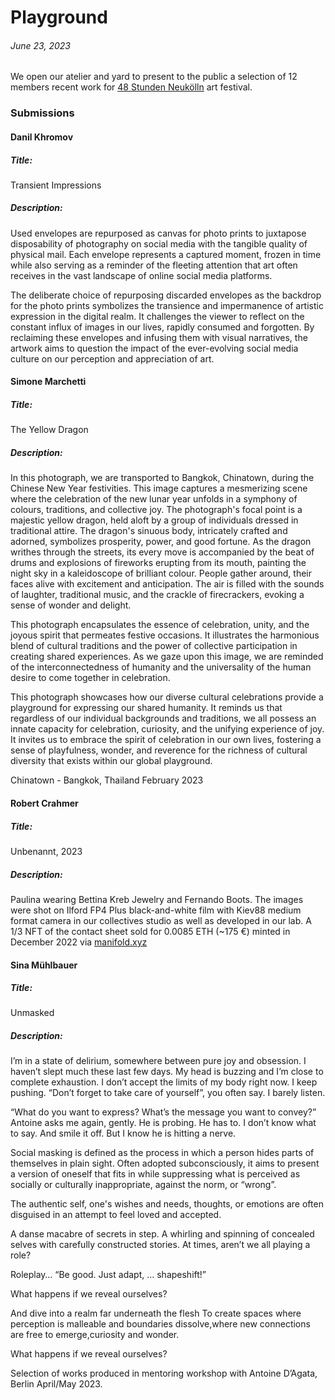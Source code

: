 # Playground
###### June 23, 2023

We open our atelier and yard to present to the public a selection of 12 members recent work for [48 Stunden Neukölln](https://48-stunden-neukoelln.de/de/festival) art festival.

### Submissions

#### Danil Khromov
##### Title:
Transient Impressions
##### Description:
Used envelopes are repurposed as canvas for photo prints to juxtapose disposability of photography on social media with the tangible quality of physical mail. Each envelope represents a captured moment, frozen in time while also serving as a reminder of the fleeting attention that art often receives in the vast landscape of online social media platforms.

The deliberate choice of repurposing discarded envelopes as the backdrop for the photo prints symbolizes the transience and impermanence of artistic expression in the digital realm. It challenges the viewer to reflect on the constant influx of images in our lives, rapidly consumed and forgotten. By reclaiming these envelopes and infusing them with visual narratives, the artwork aims to question the impact of the ever-evolving social media culture on our perception and appreciation of art.


#### Simone Marchetti
##### Title:
The Yellow Dragon
##### Description:
In this photograph, we are transported to Bangkok, Chinatown, during the Chinese New Year festivities. This image captures a mesmerizing scene where the celebration of the new lunar year unfolds in a symphony of colours, traditions, and collective joy.
The photograph's focal point is a majestic yellow dragon, held aloft by a group of individuals dressed in traditional attire. The dragon's sinuous body, intricately crafted and adorned, symbolizes prosperity, power, and good fortune. As the dragon writhes through the streets, its every move is accompanied by the beat of drums and explosions of fireworks erupting from its mouth, painting the night sky in a kaleidoscope of brilliant colour.
People gather around, their faces alive with excitement and anticipation. The air is filled with the sounds of laughter, traditional music, and the crackle of firecrackers, evoking a sense of wonder and delight.

This photograph encapsulates the essence of celebration, unity, and the joyous spirit that permeates festive occasions. It illustrates the harmonious blend of cultural traditions and the power of collective participation in creating shared experiences. As we gaze upon this image, we are reminded of the interconnectedness of humanity and the universality of the human desire to come together in celebration.

This photograph showcases how our diverse cultural celebrations provide a playground for expressing our shared humanity. It reminds us that regardless of our individual backgrounds and traditions, we all possess an innate capacity for celebration, curiosity, and the unifying experience of joy. It invites us to embrace the spirit of celebration in our own lives, fostering a sense of playfulness, wonder, and reverence for the richness of cultural diversity that exists within our global playground.

Chinatown - Bangkok, Thailand
February 2023

#### Robert Crahmer
##### Title:
Unbenannt, 2023
##### Description:
Paulina wearing Bettina Kreb Jewelry and Fernando Boots. The images were shot on Ilford FP4 Plus black-and-white film with Kiev88 medium format camera in our collectives studio as well as developed in our lab. A 1/3 NFT of the contact sheet sold for 0.0085 ETH (~175 €) minted in December 2022 via [manifold.xyz](manifold.xyz)

#### Sina Mühlbauer
##### Title:
Unmasked
##### Description:
I’m in a state of delirium, somewhere between pure joy and obsession. I haven’t slept much these last few days. My head is buzzing and I’m close to complete exhaustion. I don’t accept the limits of my body right now. I keep pushing. “Don’t forget to take care of yourself”, you often say. I barely listen.

“What do you want to express? What’s the message you want to convey?”
Antoine asks me again, gently. He is probing. He has to.
I don’t know what to say. And smile it off.
But I know he is hitting a nerve.

Social masking is defined as the process in which a person hides parts of themselves in plain sight. Often adopted subconsciously, it aims to present a version of oneself that fits in while suppressing what is perceived as socially or culturally inappropriate, against the norm, or “wrong”.

The authentic self, one's wishes and needs, thoughts, or emotions are often disguised in an attempt to feel loved and accepted.

A danse macabre of secrets in step.
A whirling and spinning of concealed selves with carefully constructed stories.
At times, aren’t we all playing a role?

Roleplay…
“Be good. Just adapt, … shapeshift!”

What happens if we reveal ourselves?

And dive into a realm
far underneath the flesh
To create spaces where perception is malleable and boundaries dissolve,where new connections are free to emerge,curiosity and wonder.

What happens if we reveal ourselves?

Selection of works produced in mentoring workshop with Antoine D’Agata, Berlin April/May 2023.
